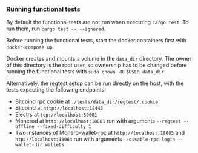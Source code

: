 ### Running functional tests

By default the functional tests are not run when executing `cargo test`. To run
them, run `cargo test -- --ignored`.

Before running the functional tests, start the docker containers first with
`docker-compose up`.

Docker creates and mounts a volume in the `data_dir` directory. The owner of
this directory is the root user, so ownership has to be changed before running
the functional tests with `sudo chown -R $USER data_dir`.

Alternatively, the regtest setup can be run directly on the host, with the tests
expecting the following endpoints:

- Bitcoind rpc cookie at `./tests/data_dir/regtest/.cookie`
- Bitcoind at `http://localhost:18443`
- Electrs at `tcp://localhost:50001`
- Monerod at `http://localhost:18081` run with arguments `--regtest --offline --fixed-difficulty 1`
- Two instances of Monero-wallet-rpc at `http://localhost:18083` and `htp://localhost:18084` run with arguments `--disable-rpc-login --wallet-dir wallets`
